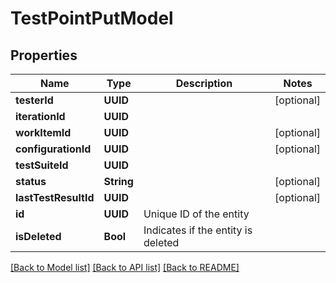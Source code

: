 # TestPointPutModel

## Properties
Name | Type | Description | Notes
------------ | ------------- | ------------- | -------------
**testerId** | **UUID** |  | [optional] 
**iterationId** | **UUID** |  | 
**workItemId** | **UUID** |  | [optional] 
**configurationId** | **UUID** |  | [optional] 
**testSuiteId** | **UUID** |  | 
**status** | **String** |  | [optional] 
**lastTestResultId** | **UUID** |  | [optional] 
**id** | **UUID** | Unique ID of the entity | 
**isDeleted** | **Bool** | Indicates if the entity is deleted | 

[[Back to Model list]](../README.md#documentation-for-models) [[Back to API list]](../README.md#documentation-for-api-endpoints) [[Back to README]](../README.md)


